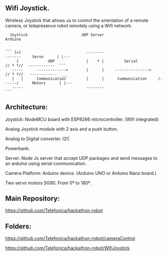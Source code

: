 Wifi Joystick.
----------------------------------
Wireless Joystick that allows us to control the orientation of a remote camera, or telepresence robot remotely using a Wifi network.

```
  Joystick                        UDP Server                           Arduino
                                                                                              ___
    [=]                             --------                           -------     Servo      | |---
     |             UDP              |    º |         Serial           // º º//  ------------  ¯¯¯
   -----      ------------->        |      |     --------------->    // º º//   ------------  ___
   |   |      Communication         |      |      Communication     /------/      Motors      | |---
   -----                            --------                                                  ¯¯¯
```

Architecture:
------------------
Joystick:
NodeMCU board with ESP8266 microcontroller. (Wifi integrated)

Analog Joystick module with 2 axis and a push button.

Analog to Digital converter. I2C

Powerbank.

Server:
Node Js server that accept UDP packages and send messages to an arduino using serial communication.

Camera Platform:
 Arduino device. (Arduino UNO or Arduino Nano board.)
 
 Two servo motors SG90. From 0º to 180º.

Main Repository:
------------------
https://github.com/Telefonica/hackathon-robot

Folders:
-----------------
https://github.com/Telefonica/hackathon-robot/cameraControl

https://github.com/Telefonica/hackathon-robot/WifiJoystick
